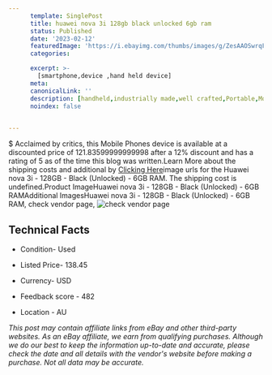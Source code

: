 ```yaml
---
      template: SinglePost
      title: huawei nova 3i 128gb black unlocked 6gb ram
      status: Published
      date: '2023-02-12'
      featuredImage: 'https://i.ebayimg.com/thumbs/images/g/ZesAAOSwrqFj6FTD/s-l225.jpg'
      categories: 

      excerpt: >-
        [smartphone,device ,hand held device]
      meta:
      canonicalLink: ''
      description: [handheld,industrially made,well crafted,Portable,Mobile,Compact,Convenient,Lightweight,Maneuverable,Man-portable,Miniature,Carriable,Hand-held,Light,Holdable,Transportable,Mobile device,Pocket-sized,On-the-go,Wireless,Cordless,Compact size,Convenient size, smartphone,device ,hand held device]
      noindex: false

        
---
```

$
    Acclaimed by critics, this Mobile Phones device is available at a discounted price of 121.83599999999998 after a 12% discount and has a rating of 5 as of the time this blog was written.Learn More about the shipping costs and additional by [Clicking Here](https://www.ebay.com/itm/325532687587?hash=item4bcb429ce3%3Ag%3AZesAAOSwrqFj6FTD&mkevt=1&mkcid=1&mkrid=711-53200-19255-0&campid=%253CePNCampaignId%253E&customid=%253CreferenceId%253E&toolid=10049)image urls for the Huawei nova 3i - 128GB - Black (Unlocked) - 6GB RAM. The shipping cost is undefined.Product ImageHuawei nova 3i - 128GB - Black (Unlocked) - 6GB RAMAdditional ImagesHuawei nova 3i - 128GB - Black (Unlocked) - 6GB RAM, check vendor page, ![check vendor page](https://origin-galleryplus.ebayimg.com/ws/web/325532687587_2_0_1/225x225.jpg,https://origin-galleryplus.ebayimg.com/ws/web/325532687587_3_0_1/225x225.jpg,https://origin-galleryplus.ebayimg.com/ws/web/325532687587_4_0_1/225x225.jpg,https://origin-galleryplus.ebayimg.com/ws/web/325532687587_5_0_1/225x225.jpg,https://origin-galleryplus.ebayimg.com/ws/web/325532687587_6_0_1/225x225.jpg,https://origin-galleryplus.ebayimg.com/ws/web/325532687587_7_0_1/225x225.jpg,https://origin-galleryplus.ebayimg.com/ws/web/325532687587_8_0_1/225x225.jpg,https://origin-galleryplus.ebayimg.com/ws/web/325532687587_9_0_1/225x225.jpg,https://origin-galleryplus.ebayimg.com/ws/web/325532687587_10_0_1/225x225.jpg)
    
    

 ## Technical Facts 



     
      

 - Condition- Used 


      

 - Listed Price- 138.45 


      

 - Currency- USD 


      

 - Feedback score - 482 


      

 - Location - AU 


      
      

 *_This post may contain affiliate links from eBay and other third-party websites. As an eBay affiliate, we earn from qualifying purchases. Although we do our best to keep the information up-to-date and accurate, please check the date and all details with the vendor's website before making a purchase. Not all data may be accurate._*



    
    
    
    
    